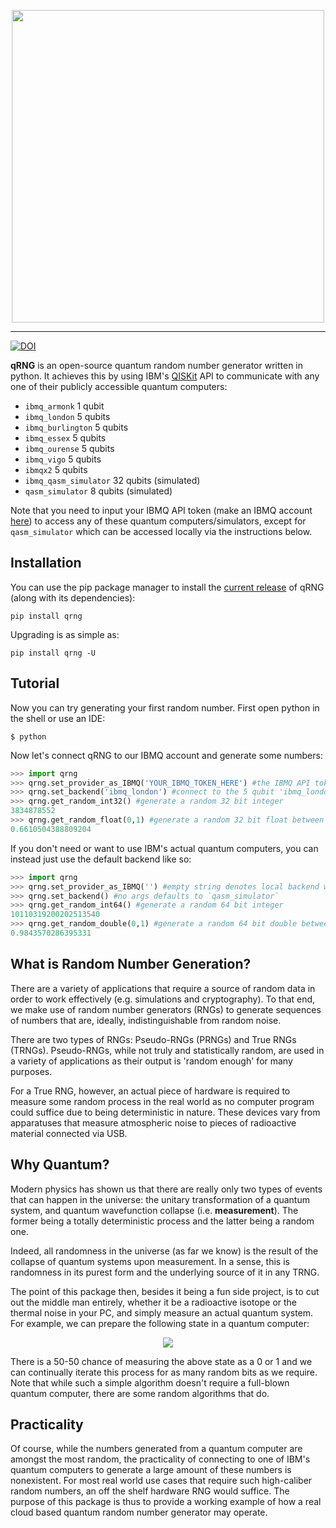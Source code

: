 <p align="center">
  <img src="https://github.com/ozanerhansha/qRNG/blob/master/qRNG.png?raw=true" width="500px"/>
</p>

-----------------
[![DOI](https://zenodo.org/badge/164359657.svg)](https://zenodo.org/badge/latestdoi/164359657)

**qRNG** is an open-source quantum random number generator written in python. It achieves this by using IBM's [QISKit](https://qiskit.org/) API to communicate with any one of their publicly accessible quantum computers:

- `ibmq_armonk` 1 qubit
- `ibmq_london` 5 qubits
- `ibmq_burlington` 5 qubits
- `ibmq_essex` 5 qubits
- `ibmq_ourense` 5 qubits
- `ibmq_vigo` 5 qubits
- `ibmqx2` 5 qubits
- `ibmq_qasm_simulator` 32 qubits (simulated)
- `qasm_simulator` 8 qubits (simulated)

Note that you need to input your IBMQ API token (make an IBMQ account [here](https://quantum-computing.ibm.com/)) to access any of these quantum computers/simulators, except for  `qasm_simulator` which can be accessed locally via the instructions below.

## Installation
You can use the pip package manager to install the [current release](https://pypi.org/project/qrng/) of qRNG (along with its dependencies):
```
pip install qrng
```

Upgrading is as simple as:
```
pip install qrng -U
```
## Tutorial
Now you can try generating your first random number. First open python in the shell or use an IDE:
```shell
$ python
```
Now let's connect qRNG to our IBMQ account and generate some numbers:
```python
>>> import qrng
>>> qrng.set_provider_as_IBMQ('YOUR_IBMQ_TOKEN_HERE') #the IBMQ API token from your dashboard
>>> qrng.set_backend('ibmq_london') #connect to the 5 qubit 'ibmq_london' quantum computer
>>> qrng.get_random_int32() #generate a random 32 bit integer
3834878552
>>> qrng.get_random_float(0,1) #generate a random 32 bit float between 0 to 1
0.6610504388809204
```

If you don't need or want to use IBM's actual quantum computers, you can instead just use the default backend like so:
```python
>>> import qrng
>>> qrng.set_provider_as_IBMQ('') #empty string denotes local backend which can only use 'qasm_simulator'
>>> qrng.set_backend() #no args defaults to `qasm_simulator`
>>> qrng.get_random_int64() #generate a random 64 bit integer
10110319200202513540
>>> qrng.get_random_double(0,1) #generate a random 64 bit double between 0 to 1
0.9843570286395331
```

<!-- For a more detailed tutorial, including connecting to quantum hardware, click here. -->

## What is Random Number Generation?
There are a variety of applications that require a source of random data in order to work effectively (e.g. simulations and cryptography). To that end, we make use of random number generators (RNGs) to generate sequences of numbers that are, ideally, indistinguishable from random noise.

There are two types of RNGs: Pseudo-RNGs (PRNGs) and True RNGs (TRNGs). Pseudo-RNGs, while not truly and statistically random, are used in a variety of applications as their output is 'random enough' for many purposes.

For a True RNG, however, an actual piece of hardware is required to measure some random process in the real world as no computer program could suffice due to being deterministic in nature. These devices vary from apparatuses that measure atmospheric noise to pieces of radioactive material connected via USB.

## Why Quantum?
Modern physics has shown us that there are really only two types of events that can happen in the universe: the unitary transformation of a quantum system, and quantum wavefunction collapse (i.e. **measurement**). The former being a totally deterministic process and the latter being a random one.

Indeed, all randomness in the universe (as far we know) is the result of the collapse of quantum systems upon measurement. In a sense, this is randomness in its purest form and the underlying source of it in any TRNG.

The point of this package then, besides it being a fun side project, is to cut out the middle man entirely, whether it be a radioactive isotope or the thermal noise in your PC, and simply measure an actual quantum system. For example, we can prepare the following state in a quantum computer:

<p align="center">
  <img src="https://latex.codecogs.com/png.latex?%5Cbg_black%20%5Clarge%20%5Cdpi%7B150%7D%26space%3B%5Cleft%7C%7B%5Cpsi%7D%5Cright%5Crangle%26space%3B%3D%5Cfrac%7B1%7D%7B%5Csqrt%26space%3B2%7D%5Cleft%7C%7B0%7D%5Cright%5Crangle%26space%3B%26plus%3B%5Cfrac%7B1%7D%7B%5Csqrt%26space%3B2%7D%5Cleft%7C%7B1%7D%5Cright%5Crangle" />
</p>

There is a 50-50 chance of measuring the above state as a 0 or 1 and we can continually iterate this process for as many random bits as we require. Note that while such a simple algorithm doesn't require a full-blown quantum computer, there are some random algorithms that do.

## Practicality
Of course, while the numbers generated from a quantum computer are amongst the most random, the practicality of connecting to one of IBM's quantum computers to generate a large amount of these numbers is nonexistent. For most real world use cases that require such high-caliber random numbers, an off the shelf hardware RNG would suffice. The purpose of this package is thus to provide a working example of how a real cloud based quantum random number generator may operate.
